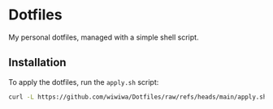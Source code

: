 # Dotfiles

My personal dotfiles, managed with a simple shell script.

## Installation

To apply the dotfiles, run the `apply.sh` script:
```bash
curl -L https://github.com/wiwiwa/Dotfiles/raw/refs/heads/main/apply.sh | sh
```
